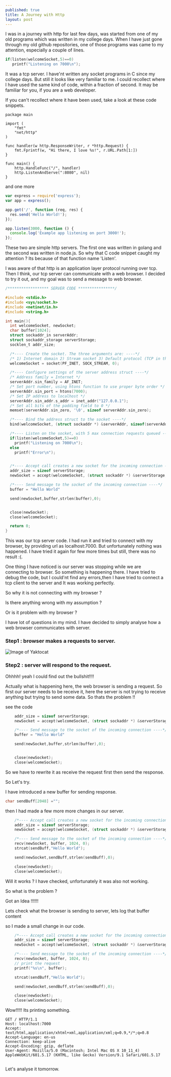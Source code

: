 ```yaml
---
published: true
title: A Journey with Http
layout: post
---
```


I was in a journey with http for last few days,  was started from one of my old programs which was written in my college days.
When I have just gone through my old github repositories, one of those programs was came to my attention, especially a couple of lines.

```c
if(listen(welcomeSocket,5)==0)
   printf("Listening on 7000\n");

```
It was a tcp server. I have'nt written any socket programs in C since my college days. But still it looks like very familiar to me. I could recollect where I have used the same kind of code, within a fraction of second. It may be familiar for you,  if you are a web developer.

If you can't recollect where it have been used, take a look at these code snippets.

```golang
package main

import (
    "fmt"
    "net/http"
)

func handler(w http.ResponseWriter, r *http.Request) {
    fmt.Fprintf(w, "Hi there, I love %s!", r.URL.Path[1:])
}

func main() {
    http.HandleFunc("/", handler)
    http.ListenAndServe(":8080", nil)
}
```
and one more

```js
var express = require('express');
var app = express();

app.get('/', function (req, res) {
  res.send('Hello World!');
});

app.listen(3000, function () {
  console.log('Example app listening on port 3000!');
});
```

These two are simple http servers. The first one was written in golang and the second was written in node.js. So why that C code snippet caught my attention ? Its because of that function name 'Listen'.

I was aware of that http is an application layer protocol running over tcp. Then I think, our tcp server can communicate with a web browser. I decided to try it out, and my  goal was to send a message to web browser.

```c
/****************** SERVER CODE ****************/

#include <stdio.h>
#include <sys/socket.h>
#include <netinet/in.h>
#include <string.h>

int main(){
  int welcomeSocket, newSocket;
  char buffer[1024];
  struct sockaddr_in serverAddr;
  struct sockaddr_storage serverStorage;
  socklen_t addr_size;

  /*---- Create the socket. The three arguments are: ----*/
  /* 1) Internet domain 2) Stream socket 3) Default protocol (TCP in this case) */
  welcomeSocket = socket(PF_INET, SOCK_STREAM, 0);

  /*---- Configure settings of the server address struct ----*/
  /* Address family = Internet */
  serverAddr.sin_family = AF_INET;
  /* Set port number, using htons function to use proper byte order */
  serverAddr.sin_port = htons(7000);
  /* Set IP address to localhost */
  serverAddr.sin_addr.s_addr = inet_addr("127.0.0.1");
  /* Set all bits of the padding field to 0 */
  memset(serverAddr.sin_zero, '\0', sizeof serverAddr.sin_zero);

  /*---- Bind the address struct to the socket ----*/
  bind(welcomeSocket, (struct sockaddr *) &serverAddr, sizeof(serverAddr));

  /*---- Listen on the socket, with 5 max connection requests queued ----*/
  if(listen(welcomeSocket,5)==0)
    printf("Listening on 7000\n");
  else
    printf("Error\n");


  /*---- Accept call creates a new socket for the incoming connection ----*/
  addr_size = sizeof serverStorage;
  newSocket = accept(welcomeSocket, (struct sockaddr *) &serverStorage, &addr_size);

  /*---- Send message to the socket of the incoming connection ----*/
  buffer = "Hello World"

  send(newSocket,buffer,strlen(buffer),0);


  close(newSocket);  
  close(welcomeSocket);

  return 0;
}


```


This was our tcp server code. I had run it and tried to connect with my browser, by providing url as localhost:7000.
But unfortunately nothing was happened.
I have tried it again for few more times but still, there was no result :(.  

One thing I have noticed is our server was stopping  while we are connecting to browser. So something is happening there. I have tried to debug the code, but I could'nt find any errors,then I have tried to connect  a tcp client to the server and It was working perfectly.

So why it is not connecting with my browser ?

Is there anything wrong with my assumption ?

Or is it problem with my browser ?

I have lot of questions in my mind. I have decided to simply analyse how a web browser communicates with server.


### Step1 : browser makes a requests to server.

![Image of Yaktocat](public/images.jpg)

### Step2 : server will respond to the request.

Ohhhh! yeah I could find out the bullshit!!!!

Actually what is happening here, the web browser is sending a request. So first our server needs to be receive it,  here the server is not trying to receive anything but trying to send some data. So thats the problem !!

see the code

```c
    addr_size = sizeof serverStorage;
    newSocket = accept(welcomeSocket, (struct sockaddr *) &serverStorage, &addr_size);

    /*---- Send message to the socket of the incoming connection ----*/
    buffer = "Hello World"

    send(newSocket,buffer,strlen(buffer),0);


    close(newSocket);  
    close(welcomeSocket);

```

So we have to rewrite it as receive the request first then send the response.

So Let's try.

I have introduced a new buffer for sending response.

```c
char sendBuff[2048] ="";
```

then I had made a few more more changes in our server.

```c
    /*---- Accept call creates a new socket for the incoming connection ----*/
    addr_size = sizeof serverStorage;
    newSocket = accept(welcomeSocket, (struct sockaddr *) &serverStorage, &addr_size);

    /*---- Send message to the socket of the incoming connection ----*/
    recv(newSocket, buffer, 1024, 0);
    strcat(sendBuff,"Hello World");

    send(newSocket,sendBuff,strlen(sendBuff),0);

    close(newSocket);
    close(welcomeSocket);

```

Will it works ? I have checked, unfortunately it was also not working.

So what is the problem ?

Got an Idea !!!!!!

Lets check what the browser is sending to server, lets log that buffer content

so I made a small change in our code.

```c
    /*---- Accept call creates a new socket for the incoming connection ----*/
    addr_size = sizeof serverStorage;
    newSocket = accept(welcomeSocket, (struct sockaddr *) &serverStorage, &addr_size);

    /*---- Send message to the socket of the incoming connection ----*/
    recv(newSocket, buffer, 1024, 0);
    // print the request
    printf("%s\n", buffer);

    strcat(sendBuff,"Hello World");

    send(newSocket,sendBuff,strlen(sendBuff),0);

    close(newSocket);
    close(welcomeSocket);

```

Wow!!!!! Its printing something.

```
GET / HTTP/1.1
Host: localhost:7000
Accept: text/html,application/xhtml+xml,application/xml;q=0.9,*/*;q=0.8
Accept-Language: en-us
Connection: keep-alive
Accept-Encoding: gzip, deflate
User-Agent: Mozilla/5.0 (Macintosh; Intel Mac OS X 10_11_4) AppleWebKit/601.5.17 (KHTML, like Gecko) Version/9.1 Safari/601.5.17


```

Let's analyse it tomorrow.

